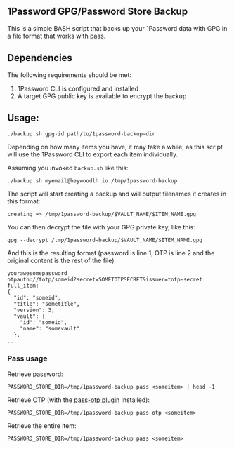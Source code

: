 ## 1Password GPG/Password Store Backup

This is a simple BASH script that backs up your 1Password data with GPG in a
file format that works with [pass](https://www.passwordstore.org/).

## Dependencies

The following requirements should be met:
1. 1Password CLI is configured and installed
2. A target GPG public key is available to encrypt the backup

## Usage:

```
./backup.sh gpg-id path/to/1password-backup-dir
```

Depending on how many items you have, it may take a while, as this script will
use the 1Password CLI to export each item individually.

Assuming you invoked `backup.sh` like this:

```
./backup.sh myemail@heywoodlh.io /tmp/1password-backup
```

The script will start creating a backup and will output filenames it creates in
this format:

```
creating => /tmp/1password-backup/$VAULT_NAME/$ITEM_NAME.gpg
```

You can then decrypt the file with your GPG private key, like this:

```
gpg --decrypt /tmp/1password-backup/$VAULT_NAME/$ITEM_NAME.gpg
```

And this is the resulting format (password is line 1, OTP is line 2 and the
original content is the rest of the file):

```
yourawesomepassword
otpauth://totp/someid?secret=SOMETOTPSECRET&issuer=totp-secret
full_item:
{
  "id": "someid",
  "title": "sometitle",
  "version": 3,
  "vault": {
    "id": "someid",
    "name": "somevault"
  },
...
```

### Pass usage

Retrieve password:

```
PASSWORD_STORE_DIR=/tmp/1password-backup pass <someitem> | head -1
```

Retrieve OTP (with the [pass-otp plugin](https://github.com/tadfisher/pass-otp) installed):

```
PASSWORD_STORE_DIR=/tmp/1password-backup pass otp <someitem>
```

Retrieve the entire item:

```
PASSWORD_STORE_DIR=/tmp/1password-backup pass <someitem>
```

